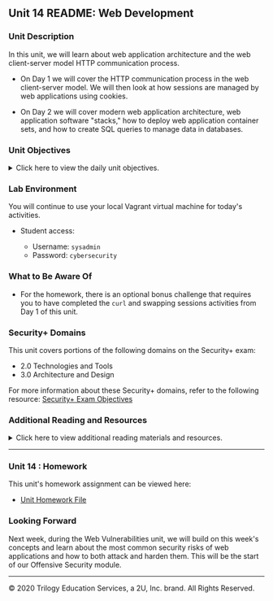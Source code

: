## Unit 14 README: Web Development

### Unit Description

In this unit, we will learn about web application architecture and the web client-server model HTTP communication process.

- On Day 1 we will cover the HTTP communication process in the web client-server model. We will then look at how sessions are managed by web applications using cookies.

- On Day 2 we will cover modern web application architecture, web application software "stacks," how to deploy web application container sets, and how to create SQL queries to manage data in databases.

### Unit Objectives 

<details>
  <summary>Click here to view the daily unit objectives.</summary>
  <br>

- **Day 1:** HTTP with Sessions and Cookies

    - Understand HTTP requests and responses. 
    - Use the `curl` command-line tool to make GET and POST requests and examine the responses.
    - Manage cookies using Chrome extensions and `curl`.
    - Use Chrome's Developer Tools to audit HTTP request and response headers.

- **Day 2:** Microservices and Web Application Architecture

  - Understand how microservices and architecture work to deliver more robust, reliable, and repeatable infrastructure as code.
  - Define the different services within a LEMP stack.
  - Deploy a Docker Compose container set and test the deployment's functionality.
  - Describe how relational databases store and retrieve data.
  - Create SQL queries to view, enter, and delete data

</details>

### Lab Environment

You will continue to use your local Vagrant virtual machine for today's activities.

- Student access:
  
  - Username: `sysadmin`
  - Password: `cybersecurity`

### What to Be Aware Of

- For the homework, there is an optional bonus challenge that requires you to have completed the `curl` and swapping sessions activities from Day 1 of this unit.

### Security+ Domains 

This unit covers portions of the following domains on the Security+ exam:

- 2.0 Technologies and Tools
- 3.0 Architecture and Design

For more information about these Security+ domains, refer to the following resource: [Security+ Exam Objectives](https://www.comptia.jp/pdf/Security%2B%20SY0-501%20Exam%20Objectives.pdf)

### Additional Reading and Resources

<details> 
<summary> Click here to view additional reading materials and resources. </summary>
</br>

These resources are provided as optional, recommended resources to supplement the concepts covered in this unit.

- **Day 1 Resources**

  - [Tutorials Point: HTTP Requests](https://www.tutorialspoint.com/http/http_requests.htm)
  - [Tutorials Point: HTTP Responses](https://www.tutorialspoint.com/http/http_responses.htm)
  - [Tutorials Point: HTTP Header Fields](https://www.tutorialspoint.com/http/http_header_fields.htm)
  - [Everything curl: Command Line Options](https://ec.haxx.se/cmdline/cmdline-options)
  - [OWASP Secure Headers Project](https://owasp.org/www-project-secure-headers/)
  - [Mozilla Developer Network: Strict-Transport-Security](https://developer.mozilla.org/en-US/docs/Web/HTTP/Headers/Strict-Transport-Security)

- **Day 2 Resources**

  - [Getting started with Docker](https://docs.docker.com/get-started/)
  - [Overview of Docker-Compose](https://docs.docker.com/compose/)
  - [Tedium: I Love LAMP](https://tedium.co/2019/10/01/lamp-stack-php-mysql-apache-history/)
  - [Docker Hub: httpd](https://hub.docker.com/_/httpd)
  - [Synopsys: Ethical Hacking](https://www.synopsys.com/glossary/what-is-ethical-hacking.html)
  - [Rapid7: Penetration Testing](https://www.rapid7.com/fundamentals/penetration-testing/)

- **Homework Resources**

  - [curl Docs: HTTP Cookies](https://curl.haxx.se/docs/http-cookies.html)
  - [WordPress: User Roles](https://wordpress.com/support/user-roles/#list-of-user-roles)
  - [WordPress: Admin Dashboard](https://wordpress.com/support/dashboard/)

</details>

---

### Unit 14 : Homework

This unit's homework assignment can be viewed here: 

- [Unit Homework File](../../2-Homework/14-Web-Development/Unsolved/README.md)

### Looking Forward 

Next week, during the Web Vulnerabilities unit, we will build on this week's concepts and learn about the most common security risks of web applications and how to both attack and harden them. This will be the start of our Offensive Security module. 

---

© 2020 Trilogy Education Services, a 2U, Inc. brand. All Rights Reserved.  